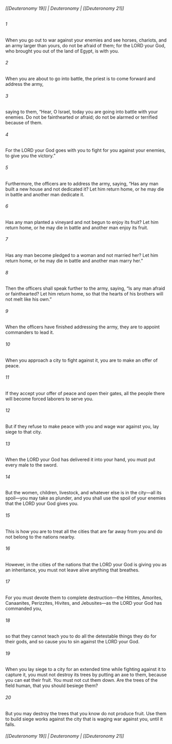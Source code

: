 ###### [[Deuteronomy 19]] | Deuteronomy | [[Deuteronomy 21]]

###### 1
When you go out to war against your enemies and see horses, chariots, and an army larger than yours, do not be afraid of them; for the LORD your God, who brought you out of the land of Egypt, is with you.
###### 2
When you are about to go into battle, the priest is to come forward and address the army,
###### 3
saying to them, “Hear, O Israel, today you are going into battle with your enemies. Do not be fainthearted or afraid; do not be alarmed or terrified because of them.
###### 4
For the LORD your God goes with you to fight for you against your enemies, to give you the victory.”
###### 5
Furthermore, the officers are to address the army, saying, “Has any man built a new house and not dedicated it? Let him return home, or he may die in battle and another man dedicate it.
###### 6
Has any man planted a vineyard and not begun to enjoy its fruit? Let him return home, or he may die in battle and another man enjoy its fruit.
###### 7
Has any man become pledged to a woman and not married her? Let him return home, or he may die in battle and another man marry her.”
###### 8
Then the officers shall speak further to the army, saying, “Is any man afraid or fainthearted? Let him return home, so that the hearts of his brothers will not melt like his own.”
###### 9
When the officers have finished addressing the army, they are to appoint commanders to lead it.
###### 10
When you approach a city to fight against it, you are to make an offer of peace.
###### 11
If they accept your offer of peace and open their gates, all the people there will become forced laborers to serve you.
###### 12
But if they refuse to make peace with you and wage war against you, lay siege to that city.
###### 13
When the LORD your God has delivered it into your hand, you must put every male to the sword.
###### 14
But the women, children, livestock, and whatever else is in the city—all its spoil—you may take as plunder, and you shall use the spoil of your enemies that the LORD your God gives you.
###### 15
This is how you are to treat all the cities that are far away from you and do not belong to the nations nearby.
###### 16
However, in the cities of the nations that the LORD your God is giving you as an inheritance, you must not leave alive anything that breathes.
###### 17
For you must devote them to complete destruction—the Hittites, Amorites, Canaanites, Perizzites, Hivites, and Jebusites—as the LORD your God has commanded you,
###### 18
so that they cannot teach you to do all the detestable things they do for their gods, and so cause you to sin against the LORD your God.
###### 19
When you lay siege to a city for an extended time while fighting against it to capture it, you must not destroy its trees by putting an axe to them, because you can eat their fruit. You must not cut them down. Are the trees of the field human, that you should besiege them?
###### 20
But you may destroy the trees that you know do not produce fruit. Use them to build siege works against the city that is waging war against you, until it falls.

###### [[Deuteronomy 19]] | Deuteronomy | [[Deuteronomy 21]]
